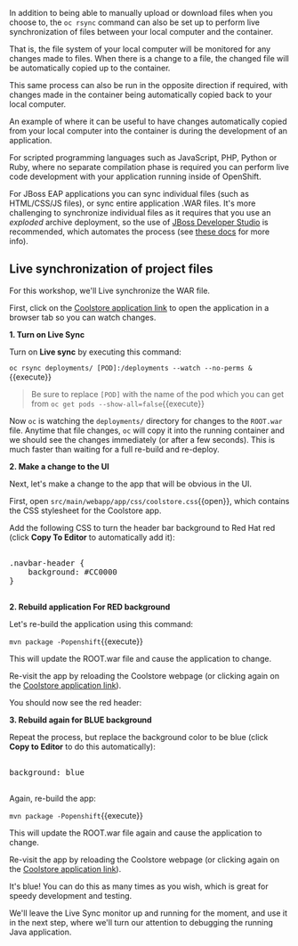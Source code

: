 In addition to being able to manually upload or download files when you choose to, the ``oc rsync``
command can also be set up to perform live synchronization of files between your local computer and the container.

That is, the file system of your local computer will be monitored for any changes made to files.
When there is a change to a file, the changed file will be automatically copied up to the container.

This same process can also be run in the opposite direction if required, with changes made in the
container being automatically copied back to your local computer.

An example of where it can be useful to have changes automatically copied from your local computer
into the container is during the development of an application.

For scripted programming languages such as JavaScript, PHP, Python or Ruby, where no separate compilation
phase is required you can perform live code development with your application running inside of OpenShift.

For JBoss EAP applications you can sync individual files (such as HTML/CSS/JS files), or sync entire application
.WAR files. It's more challenging to synchronize individual files as it requires that you use an *exploded*
archive deployment, so the use of [JBoss Developer Studio](https://developers.redhat.com/products/devstudio/overview/) is
recommended, which automates the process (see [these docs](https://tools.jboss.org/features/livereload.html) for more info).

## Live synchronization of project files

For this workshop, we'll Live synchronize the WAR file.

First, click on the [Coolstore application link](http://www-coolstore-monolith-dev.[[HOST_SUBDOMAIN]]-80-[[KATACODA_HOST]].environments.katacoda.com)
to open the application in a browser tab so you can watch changes.

**1. Turn on Live Sync**

Turn on **Live sync** by executing this command:

`oc rsync deployments/ [POD]:/deployments --watch --no-perms &`{{execute}}

> Be sure to replace `[POD]` with the name of the pod which you can get from `oc get pods --show-all=false`{{execute}}

Now `oc` is watching the `deployments/` directory for changes to the `ROOT.war` file. Anytime that file changes,
`oc` will copy it into the running container and we should see the changes immediately (or after a few seconds). This is
much faster than waiting for a full re-build and re-deploy.

**2. Make a change to the UI**

Next, let's make a change to the app that will be obvious in the UI.

First, open `src/main/webapp/app/css/coolstore.css`{{open}}, which contains the CSS stylesheet for the
Coolstore app.

Add the following CSS to turn the header bar background to Red Hat red (click **Copy To Editor** to automatically add it):

<pre class="file" data-filename="src/main/webapp/app/css/coolstore.css" data-target="append">

.navbar-header {
    background: #CC0000
}

</pre>

**2. Rebuild application For RED background**

Let's re-build the application using this command:

`mvn package -Popenshift`{{execute}}

This will update the ROOT.war file and cause the application to change.

Re-visit the app by reloading the Coolstore webpage (or clicking again on the [Coolstore application link](http://www-coolstore-monolith-dev.[[HOST_SUBDOMAIN]]-80-[[KATACODA_HOST]].environments.katacoda.com)).

You should now see the red header:

**3. Rebuild again for BLUE background**

Repeat the process, but replace the background color to be blue (click **Copy to Editor** to do this automatically):

<pre class="file" data-filename="src/main/webapp/app/css/coolstore.css" data-target="replace" data-marker="background: #CC0000">

background: blue

</pre>

Again, re-build the app:

`mvn package -Popenshift`{{execute}}

This will update the ROOT.war file again and cause the application to change.

Re-visit the app by reloading the Coolstore webpage (or clicking again on the [Coolstore application link](http://www-coolstore-monolith-dev.[[HOST_SUBDOMAIN]]-80-[[KATACODA_HOST]].environments.katacoda.com)).

It's blue! You can do this as many times as you wish, which is great for speedy development and testing.

We'll leave the Live Sync monitor up and running for the moment, and use it in the next
step, where we'll turn our attention to debugging the running Java application.

